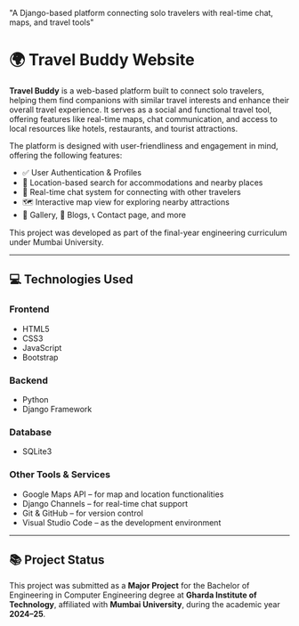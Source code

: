 
"A Django-based platform connecting solo travelers with real-time chat, maps, and travel tools"

# 🌍 Travel Buddy Website

**Travel Buddy** is a web-based platform built to connect solo travelers, helping them find companions with similar travel interests and enhance their overall travel experience. 
It serves as a social and functional travel tool, offering features like real-time maps, chat communication, and access to local resources like hotels, restaurants, and tourist attractions.

The platform is designed with user-friendliness and engagement in mind, offering the following features:

- ✅ User Authentication & Profiles
- 📍 Location-based search for accommodations and nearby places
- 💬 Real-time chat system for connecting with other travelers
- 🗺️ Interactive map view for exploring nearby attractions
- 📸 Gallery, 📝 Blogs, 📞 Contact page, and more

This project was developed as part of the final-year engineering curriculum under Mumbai University.

---

## 💻 Technologies Used

### Frontend
- HTML5
- CSS3
- JavaScript
- Bootstrap

### Backend
- Python
- Django Framework

### Database
- SQLite3

### Other Tools & Services
- Google Maps API – for map and location functionalities
- Django Channels – for real-time chat support
- Git & GitHub – for version control
- Visual Studio Code – as the development environment

---

## 📚 Project Status

This project was submitted as a **Major Project** for the Bachelor of Engineering in Computer Engineering degree at **Gharda Institute of Technology**, 
affiliated with **Mumbai University**, during the academic year **2024–25**.
